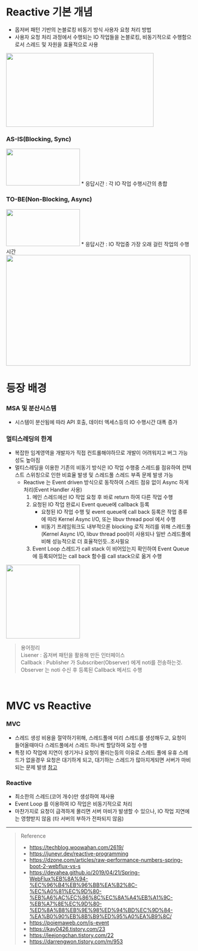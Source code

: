 # Reactive 기본 개념
* 옵저버 패턴 기반의 논블로킹 비동기 방식 사용자 요청 처리 방법
* 사용자 요청 처리 과정에서 수행되는 IO 작업들을 논블로킹, 비동기적으로 수행함으로서 스레드 및 자원을 효율적으로 사용

<img src="https://user-images.githubusercontent.com/48702893/130321605-f755f95c-5007-4e9b-a0c2-01996350c64f.png" width="400" height="200" />

### AS-IS(Blocking, Sync)
<img src="https://user-images.githubusercontent.com/48702893/109412880-e4eed700-79ed-11eb-977e-a9b960318dca.png" width="200" height="100" />
* 응답시간 : 각 IO 작업 수행시간의 총합

### TO-BE(Non-Blocking, Async)
<img src="https://user-images.githubusercontent.com/48702893/109412882-e7513100-79ed-11eb-8d43-d18b2786486d.png" width="200" height="100" />
* 응답시간 : IO 작업중 가장 오래 걸린 작업의 수행시간

<img src="https://user-images.githubusercontent.com/48702893/128733391-1346d4ea-f67b-434f-9b18-713d3407f88c.png" width="500" height="300">

<br>

# 등장 배경
### MSA 및 분산시스템
* 시스템이 분산됨에 따라 API 호출, 데이터 엑세스등의 IO 수행시간 대폭 증가

### 멀티스레딩의 한계
* 복잡한 임계영역을 개발자가 직접 컨트롤해야하므로 개발이 어려워지고 버그 가능성도 높아짐
* 멀티스레딩을 이용한 기존의 비동기 방식은 IO 작업 수행중 스레드를 점유하여 컨텍스트 스위칭으로 인한 비효율 발생 및 스레드풀 스레드 부족 문제 발생 가능
	* Reactive 는 Event driven 방식으로 동작하여 스레드 점유 없이 Async 하게 처리(Event Handler 사용)
		1. 메인 스레드에선 IO 작업 요청 후 바로 return 하여 다른 작업 수행 <br>
		2. 요청된 IO 작업 완료시 Event queue에 callback 등록
			* 요청된 IO 작업 수행 및 event queue에 call back 등록은 작업 종류에 따라 Kernel Async I/O, 또는 libuv thread pool 에서 수행
			* 비동기 프레임워크도 내부적으론 blocking 로직 처리를 위해 스레드풀(Kernel Async I/O, libuv thread pool)이 사용되나 일반 스레드풀에 비해 성능적으로 더 효율적인듯..조사필요 
		3. Event Loop 스레드가 call stack 이 비어있는지 확인하여 Event Queue에 등록되어있는 call back 함수를 call stack으로 옮겨 수행

<img src="https://user-images.githubusercontent.com/48702893/129528788-c0374bff-8735-4d9e-8c69-021a62b0d642.gif" width="200" height="200" align="center">

> 용어정리 <br>
> Lisener : 옵저버 패턴을 활용해 만든 인터페이스 <br>
> Callback : Publisher 가 Subscriber(Observer) 에게 noti를 전송하는것. Observer 는 noti 수신 후 등록된 Callback 메서드 수행

<br>

# MVC vs Reactive
### MVC
* 스레드 생성 비용을 절약하기위해, 스레드풀에 미리 스레드를 생성해두고, 요청이 들어올때마다 스레드풀에서 스레드 하나씩 할당하여 요청 수행
* 특정 IO 작업에 지연이 생기거나 요청이 몰리는등의 이유로 스레드 풀에 유휴 스레드가 없을경우 요청은 대기하게 되고, 대기하는 스레드가 많아지게되면 서버가 마비되는 문제 발생 [참고](https://gunsdevlog.blogspot.com/2020/09/reactive-streams-reactor-webflux.html) 

### Reactive
* 최소한의 스레드(코어 개수)만 생성하여 재사용
* Event Loop 를 이용하여 IO 작업은 비동기적으로 처리
* 마찬가지로 요청이 급격하게 몰리면 서버 마비가 발생할 수 있으나, IO 작업 지연에는 영향받지 않음 (타 서버의 부하가 전파되지 않음)

***
> Reference<br>
> * https://techblog.woowahan.com/2619/
> * https://juneyr.dev/reactive-programming
> * https://dzone.com/articles/raw-performance-numbers-spring-boot-2-webflux-vs-s
> * https://devahea.github.io/2019/04/21/Spring-WebFlux%EB%8A%94-%EC%96%B4%EB%96%BB%EA%B2%8C-%EC%A0%81%EC%9D%80-%EB%A6%AC%EC%86%8C%EC%8A%A4%EB%A1%9C-%EB%A7%8E%EC%9D%80-%ED%8A%B8%EB%9E%98%ED%94%BD%EC%9D%84-%EA%B0%90%EB%8B%B9%ED%95%A0%EA%B9%8C/
> * https://poiemaweb.com/js-event
> * https://kay0426.tistory.com/23
> * https://leejongchan.tistory.com/22
> * https://darrengwon.tistory.com/m/953